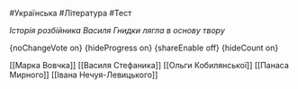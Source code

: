 #Українська #Література #Тест

*Історія розбійника Василя Гнидки лягла в основу твору*

{noChangeVote on}
{hideProgress on}
{shareEnable off}
{hideCount on}

[[Марка Вовчка]]
[[Василя Стефаника]]
[[Ольги Кобилянської]]
[[Панаса Мирного]]
[[Івана Нечуя-Левицького]]
